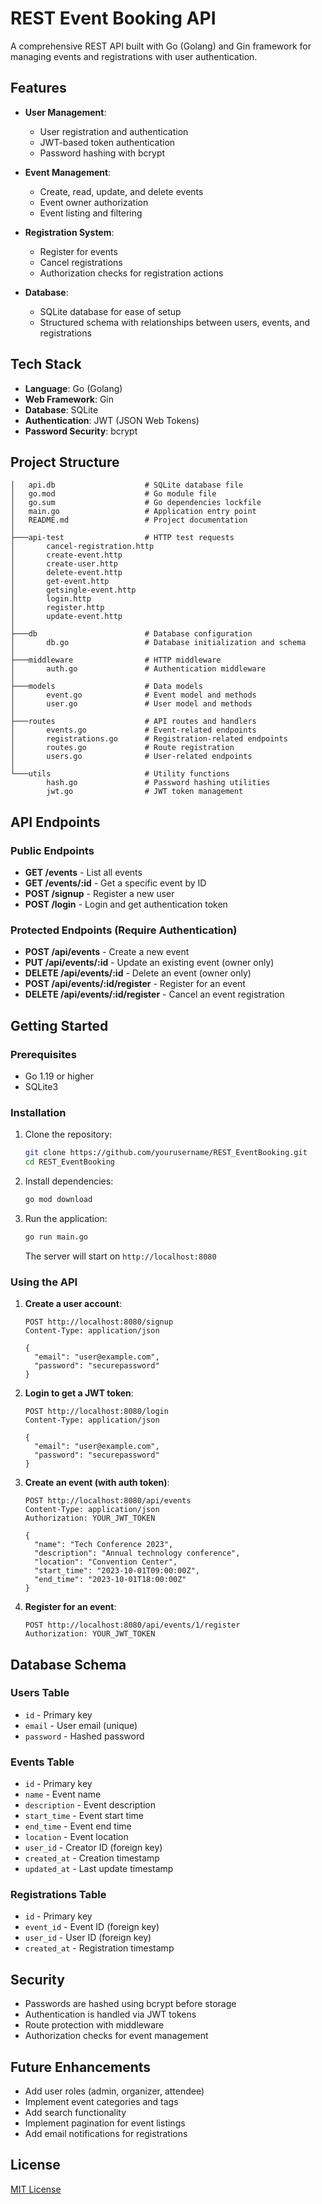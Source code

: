 # REST Event Booking API

A comprehensive REST API built with Go (Golang) and Gin framework for managing events and registrations with user authentication.

## Features

- **User Management**:
  - User registration and authentication
  - JWT-based token authentication
  - Password hashing with bcrypt

- **Event Management**:
  - Create, read, update, and delete events
  - Event owner authorization
  - Event listing and filtering

- **Registration System**:
  - Register for events
  - Cancel registrations
  - Authorization checks for registration actions

- **Database**:
  - SQLite database for ease of setup
  - Structured schema with relationships between users, events, and registrations

## Tech Stack

- **Language**: Go (Golang)
- **Web Framework**: Gin
- **Database**: SQLite
- **Authentication**: JWT (JSON Web Tokens)
- **Password Security**: bcrypt

## Project Structure

```
│   api.db                    # SQLite database file
│   go.mod                    # Go module file
│   go.sum                    # Go dependencies lockfile
│   main.go                   # Application entry point
│   README.md                 # Project documentation
│
├───api-test                  # HTTP test requests
│       cancel-registration.http
│       create-event.http
│       create-user.http
│       delete-event.http
│       get-event.http
│       getsingle-event.http
│       login.http
│       register.http
│       update-event.http
│
├───db                        # Database configuration
│       db.go                 # Database initialization and schema
│
├───middleware                # HTTP middleware
│       auth.go               # Authentication middleware
│
├───models                    # Data models
│       event.go              # Event model and methods
│       user.go               # User model and methods
│
├───routes                    # API routes and handlers
│       events.go             # Event-related endpoints
│       registrations.go      # Registration-related endpoints
│       routes.go             # Route registration
│       users.go              # User-related endpoints
│
└───utils                     # Utility functions
        hash.go               # Password hashing utilities
        jwt.go                # JWT token management
```

## API Endpoints

### Public Endpoints

- **GET /events** - List all events
- **GET /events/:id** - Get a specific event by ID
- **POST /signup** - Register a new user
- **POST /login** - Login and get authentication token

### Protected Endpoints (Require Authentication)

- **POST /api/events** - Create a new event
- **PUT /api/events/:id** - Update an existing event (owner only)
- **DELETE /api/events/:id** - Delete an event (owner only)
- **POST /api/events/:id/register** - Register for an event
- **DELETE /api/events/:id/register** - Cancel an event registration

## Getting Started

### Prerequisites

- Go 1.19 or higher
- SQLite3

### Installation

1. Clone the repository:
   ```bash
   git clone https://github.com/yourusername/REST_EventBooking.git
   cd REST_EventBooking
   ```

2. Install dependencies:
   ```bash
   go mod download
   ```

3. Run the application:
   ```bash
   go run main.go
   ```

   The server will start on `http://localhost:8080`

### Using the API

1. **Create a user account**:
   ```http
   POST http://localhost:8080/signup
   Content-Type: application/json

   {
     "email": "user@example.com",
     "password": "securepassword"
   }
   ```

2. **Login to get a JWT token**:
   ```http
   POST http://localhost:8080/login
   Content-Type: application/json

   {
     "email": "user@example.com",
     "password": "securepassword"
   }
   ```

3. **Create an event (with auth token)**:
   ```http
   POST http://localhost:8080/api/events
   Content-Type: application/json
   Authorization: YOUR_JWT_TOKEN

   {
     "name": "Tech Conference 2023",
     "description": "Annual technology conference",
     "location": "Convention Center",
     "start_time": "2023-10-01T09:00:00Z",
     "end_time": "2023-10-01T18:00:00Z"
   }
   ```

4. **Register for an event**:
   ```http
   POST http://localhost:8080/api/events/1/register
   Authorization: YOUR_JWT_TOKEN
   ```

## Database Schema

### Users Table
- `id` - Primary key
- `email` - User email (unique)
- `password` - Hashed password

### Events Table
- `id` - Primary key
- `name` - Event name
- `description` - Event description
- `start_time` - Event start time
- `end_time` - Event end time
- `location` - Event location
- `user_id` - Creator ID (foreign key)
- `created_at` - Creation timestamp
- `updated_at` - Last update timestamp

### Registrations Table
- `id` - Primary key
- `event_id` - Event ID (foreign key)
- `user_id` - User ID (foreign key)
- `created_at` - Registration timestamp

## Security

- Passwords are hashed using bcrypt before storage
- Authentication is handled via JWT tokens
- Route protection with middleware
- Authorization checks for event management

## Future Enhancements

- Add user roles (admin, organizer, attendee)
- Implement event categories and tags
- Add search functionality
- Implement pagination for event listings
- Add email notifications for registrations

## License

[MIT License](LICENSE)
